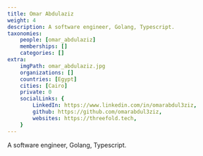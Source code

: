 ```yaml
---
title: Omar Abdulaziz
weight: 4
description: A software engineer, Golang, Typescript.
taxonomies:
    people: [omar_abdulaziz]
    memberships: []
    categories: []
extra:
    imgPath: omar_abdulaziz.jpg
    organizations: []
    countries: [Egypt]
    cities: [Cairo]
    private: 0
    socialLinks: {
        LinkedIn: https://www.linkedin.com/in/omarabdul3ziz,
        github: https://github.com/omarabdul3ziz,
        websites: https://threefold.tech,
    }
---
```


A software engineer, Golang, Typescript. 
